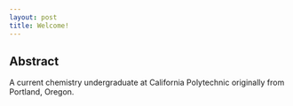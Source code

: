 ```yaml
---
layout: post
title: Welcome!
---
```

**Abstract**
---
A current chemistry undergraduate at California Polytechnic originally from Portland, Oregon. 
